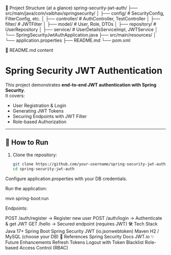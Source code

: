 📂 Project Structure (at a glance)
spring-security-jwt-auth/
 ├── src/main/java/com/vaibhav/springsecurity/
 │    ├── config/            # SecurityConfig, FilterConfig, etc.
 │    ├── controller/        # AuthController, TestController
 │    ├── filter/            # JWTFilter
 │    ├── model/             # User, Role, DTOs
 │    ├── repository/        # UserRepository
 │    ├── service/           # UserDetailsServiceImpl, JWTService
 │    └── SpringSecurityJwtAuthApplication.java
 ├── src/main/resources/
 │    └── application.properties
 ├── README.md
 └── pom.xml

📝 README.md content
# Spring Security JWT Authentication

This project demonstrates **end-to-end JWT authentication with Spring Security**.  
It covers:
- User Registration & Login
- Generating JWT Tokens
- Securing Endpoints with JWT Filter
- Role-based Authorization

---

## 🚀 How to Run

1. Clone the repository:
   ```bash
   git clone https://github.com/your-username/spring-security-jwt-auth.git
   cd spring-security-jwt-auth


Configure application.properties with your DB credentials.

Run the application:

mvn spring-boot:run


Endpoints:

POST /auth/register → Register new user
POST /auth/login → Authenticate & get JWT
GET /hello → Secured endpoint (requires JWT)
🛠️ Tech Stack
Java 17+
Spring Boot
Spring Security
JWT (io.jsonwebtoken)
Maven
H2 / MySQL (choose your DB)
📖 References
Spring Security Docs
JWT.io
✨ Future Enhancements
Refresh Tokens
Logout with Token Blacklist
Role-based Access Control (RBAC)
